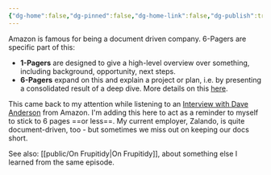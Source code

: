 ```yaml
---
{"dg-home":false,"dg-pinned":false,"dg-home-link":false,"dg-publish":true,"created-date":"2025-04-28T13:58:24","updated-date":"2025-05-05T17:44:21","type":"post","disabled rules":["header-increment","yaml-title","yaml-title-alias","file-name-heading"],"title":"Amazon's 6-Pagers","aliases":["Amazon's 6-Pagers"],"linter-yaml-title-alias":"Amazon's 6-Pagers","tags":["til"],"dg-path":"Amazon 6 pager.md","permalink":"/amazon-6-pager/","dgPassFrontmatter":true}
---
```




Amazon is famous for being a document driven company. 6-Pagers are specific part of this:
- **1-Pagers** are designed to give a high-level overview over something, including background, opportunity, next steps.
- **6-Pagers** expand on this and explain a project or plan, i.e. by presenting a consolidated result of a deep dive.
More details on this [here](https://www.larksuite.com/en_us/blog/amazon-6-pager).

This came back to my attention while listening to an [Interview with Dave Anderson](https://newsletter.pragmaticengineer.com/p/working-at-amazon-as-a-software-engineer) from Amazon. I'm adding this here to act as a reminder to myself to stick to 6 pages ==or less==. My current employer, Zalando, is quite document-driven, too - but sometimes we miss out on keeping our docs short.

See also: [[public/On Frupitidy\|On Frupitidy]], about something else I learned from the same episode.

